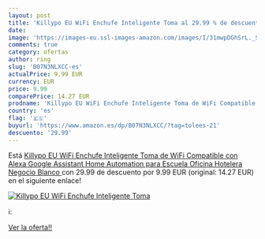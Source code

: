 ```yaml
---
layout: post
title: 'Killypo EU WiFi Enchufe Inteligente Toma al 29.99 % de descuento'
date: 
image: 'https://images-eu.ssl-images-amazon.com/images/I/31mwpDGhSrL._SL200_.jpg'
comments: true
category: ofertas
author: ring
slug: 'B07N3NLXCC-es'
actualPrice: 9.99 EUR
currency: EUR
price: 9.99
comparePrice: 14.27 EUR
prodname: 'Killypo EU WiFi Enchufe Inteligente Toma de WiFi Compatible con Alexa Google Assistant Home Automation para Escuela Oficina Hotelera Negocio Blanco '
country: 'es'
flag: '🇪🇸'
buyurl: 'https://www.amazon.es/dp/B07N3NLXCC/?tag=tolees-21'
descuento: '29.99'
---
```


Está [Killypo EU WiFi Enchufe Inteligente Toma de WiFi Compatible con Alexa Google Assistant Home Automation para Escuela Oficina Hotelera Negocio Blanco ](https://www.amazon.es/dp/B07N3NLXCC/?tag=tolees-21) con 29.99 de descuento por 9.99 EUR (original: 14.27 EUR) en el siguiente enlace!

[![Killypo EU WiFi Enchufe Inteligente Toma](https://images-eu.ssl-images-amazon.com/images/I/31mwpDGhSrL._SL200_.jpg)](https://www.amazon.es/dp/B07N3NLXCC/?tag=tolees-21)

ℹ️:


[Ver la oferta!!](https://www.amazon.es/dp/B07N3NLXCC/?tag=tolees-21)
